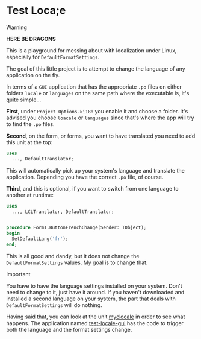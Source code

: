 # Test Loca;e

> [!WARNING]
> **HERE BE DRAGONS**
>
> This is a playground for messing about with localization under Linux, especially for `DefaultFormatSettings`.

The goal of this little project is to attempt to change the language of any application on the fly.

In terms of a `GUI` application that has the appropriate `.po` files on either folders `locale` or `languages` on the same path where the executable is, it's quite simple...

**First**, under `Project Options->i18n` you enable it and choose a folder. It's advised you choose `loacale` or `languages` since that's where the app will try to find the `.po` files.

**Second**, on the form, or forms, you want to have translated you need to add this unit at the top:
```pas
uses
  ..., DefaultTranslator;
```
This will automatically pick up your system's language and translate the application. Depending you have the correct `.po` file, of course.

**Third**, and this is optional, if you want to switch from one language to another at runtime:
```pas
uses
  ..., LCLTranslator, DefaultTranslator;


procedure Form1.ButtonFrenchChange(Sender: TObject);
begin
  SetDefaultLang('fr');
end;
```

This is all good and dandy, but it does not change the `DefaultFormatSettings` values.
My goal is to change that.

> [!IMPORTANT]
>
> You have to have the language settings installed on your system. Don't need to change to it, just have it around.
> If you haven't downloaded and installed a second language on your system, the part that deals with `DefaultFormatSettings` will do nothing.

Having said that, you can look at the unit [myclocale](src/myclocale.pas) in order to see what happens.
The application named [test-locale-gui](src-gui/forms/forms.main.pas) has the code to trigger both the language and the format settings change.